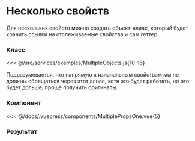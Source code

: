 # Несколько свойств

Для нескольких свойств можно создать объект-алиас, который будет хранить ссылки на отслеживаемые свойства и сам геттер.

### Класс

<<< @/src/services/examples/MultipleObjects.js{10-16}

Подразумевается, что напрямую к изначальным свойствам мы не должны обращаться через этот алиас, хотя это будет работать, но это будет дольше, проще получить оригиналы.

### Компонент

<<< @/docs/.vuepress/components/MultiplePropsOne.vue{5}

### Результат

<multiple-props-one />
<multiple-props-two />